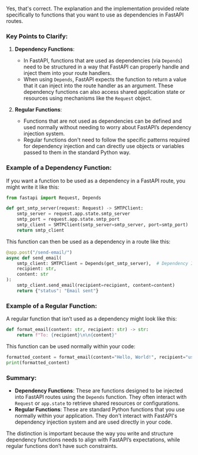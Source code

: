Yes, that's correct. The explanation and the implementation provided relate specifically to functions that you want to use as dependencies in FastAPI routes. 

### Key Points to Clarify:

1. **Dependency Functions**:
   - In FastAPI, functions that are used as dependencies (via `Depends`) need to be structured in a way that FastAPI can properly handle and inject them into your route handlers.
   - When using `Depends`, FastAPI expects the function to return a value that it can inject into the route handler as an argument. These dependency functions can also access shared application state or resources using mechanisms like the `Request` object.

2. **Regular Functions**:
   - Functions that are not used as dependencies can be defined and used normally without needing to worry about FastAPI’s dependency injection system.
   - Regular functions don't need to follow the specific patterns required for dependency injection and can directly use objects or variables passed to them in the standard Python way.

### Example of a Dependency Function:

If you want a function to be used as a dependency in a FastAPI route, you might write it like this:

```python
from fastapi import Request, Depends

def get_smtp_server(request: Request) -> SMTPClient:
    smtp_server = request.app.state.smtp_server
    smtp_port = request.app.state.smtp_port
    smtp_client = SMTPClient(smtp_server=smtp_server, port=smtp_port)
    return smtp_client
```

This function can then be used as a dependency in a route like this:

```python
@app.post("/send-email/")
async def send_email(
    smtp_client: SMTPClient = Depends(get_smtp_server),  # Dependency Injection
    recipient: str,
    content: str
):
    smtp_client.send_email(recipient=recipient, content=content)
    return {"status": "Email sent"}
```

### Example of a Regular Function:

A regular function that isn’t used as a dependency might look like this:

```python
def format_email(content: str, recipient: str) -> str:
    return f"To: {recipient}\n\n{content}"
```

This function can be used normally within your code:

```python
formatted_content = format_email(content="Hello, World!", recipient="user@example.com")
print(formatted_content)
```

### Summary:
- **Dependency Functions**: These are functions designed to be injected into FastAPI routes using the `Depends` function. They often interact with `Request` or `app.state` to retrieve shared resources or configurations.
- **Regular Functions**: These are standard Python functions that you use normally within your application. They don't interact with FastAPI's dependency injection system and are used directly in your code.

The distinction is important because the way you write and structure dependency functions needs to align with FastAPI’s expectations, while regular functions don’t have such constraints.